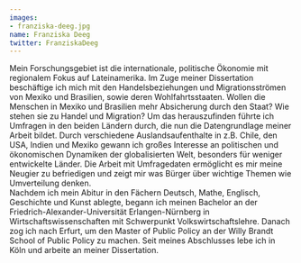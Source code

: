 ```yaml
---
images:
- franziska-deeg.jpg
name: Franziska Deeg
twitter: FranziskaDeeg
---
```


Mein Forschungsgebiet ist die internationale, politische Ökonomie mit regionalem Fokus auf Lateinamerika. Im Zuge meiner Dissertation beschäftige ich mich mit den Handelsbeziehungen und Migrationsströmen von Mexiko und Brasilien, sowie deren Wohlfahrtsstaaten. Wollen die Menschen in Mexiko und Brasilien mehr Absicherung durch den Staat? Wie stehen sie zu Handel und Migration? Um das herauszufinden führte ich Umfragen in den beiden Ländern durch, die nun die Datengrundlage meiner Arbeit bildet. Durch verschiedene Auslandsaufenthalte in z.B. Chile, den USA, Indien und Mexiko gewann ich großes Interesse an politischen und ökonomischen Dynamiken der globalisierten Welt, besonders für weniger entwickelte Länder. Die Arbeit mit Umfragedaten ermöglicht es mir meine Neugier zu befriedigen und zeigt mir was Bürger über wichtige Themen wie Umverteilung denken.   
Nachdem ich mein Abitur in den Fächern Deutsch, Mathe, Englisch, Geschichte und Kunst ablegte, begann ich meinen Bachelor an der Friedrich-Alexander-Universität Erlangen-Nürnberg in Wirtschaftswissenschaften mit Schwerpunkt Volkswirtschaftslehre. Danach zog ich nach Erfurt, um den Master of Public Policy an der Willy Brandt School of Public Policy zu machen. Seit meines Abschlusses lebe ich in Köln und arbeite an meiner Dissertation. 
